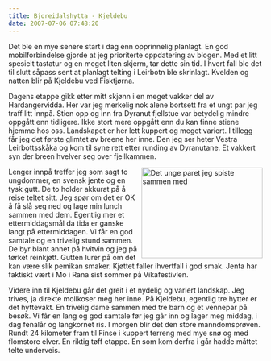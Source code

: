 ```yaml
---
title: Bjoreidalshytta - Kjeldebu
date: 2007-07-06 07:48:20
---
```


Det ble en mye senere start i dag enn opprinnelig planlagt. En god mobilforbindelse gjorde at jeg prioriterte oppdatering av blogen. Med et litt spesielt tastatur og en meget liten skjerm, tar dette sin tid. I hvert fall ble det til slutt såpass sent at planlagt telting i Leirbotn ble skrinlagt. Kvelden og natten blir på Kjeldebu ved Fisktjørna.

Dagens etappe gikk etter mitt skjønn i en meget vakker del av Hardangervidda. Her var jeg merkelig nok alene bortsett fra et ungt par jeg traff litt innpå. Stien opp og inn fra Dyranut fjellstue var betydelig mindre oppgått enn tidligere. Ikke stort mere oppgått enn du kan finne stiene hjemme hos oss. Landskapet er her lett kuppert og meget variert. I tillegg får jeg det første glimtet av breene her inne. Den jeg ser heter Vestra Leirbottsskåka og kom til syne rett etter runding av Dyranutane. Et vakkert syn der breen hvelver seg over fjellkammen.

<a href="http://www.flickr.com/photos/gisle/828391352/"><img align="right" src="http://farm2.static.flickr.com/1125/828391352_d5f725302a_m.jpg" width="240" height="180" alt="Det unge paret jeg spiste sammen med" /></a>Lenger innpå treffer jeg som sagt to ungdommer, en svensk jente og en tysk gutt. De to holder akkurat på å reise teltet sitt. Jeg spør om det er OK å få slå seg ned og lage min lunch sammen med dem. Egentlig mer et ettermiddagsmål da tida er ganske langt på ettermiddagen. Vi får en god samtale og en trivelig stund sammen. De byr blant annet på hvitvin og jeg på tørket reinkjøtt. Gutten lurer på om det kan være slik pemikan smaker. Kjøttet faller ihvertfall i god smak. Jenta har faktiskt vært i Mo i Rana sist sommer på Vikafestivlen.

Videre inn til Kjeldebu går det greit i et nydelig og variert landskap. Jeg trives, ja direkte mollkoser meg her inne. På Kjeldebu, egentlig tre hytter er det hyttevakt. En trivelig dame sammen med tre barn og et vennepar på besøk. Vi får en lang og god samtale før jeg går inn og lager meg middag, i dag fenalår og langkornet ris. I morgen blir det den store manndomsprøven. Rundt 24 kilometer fram til Finse i kuppert terreng med mye snø og med flomstore elver. En riktig tøff etappe. En som kom derfra i går hadde måttet telte underveis.

